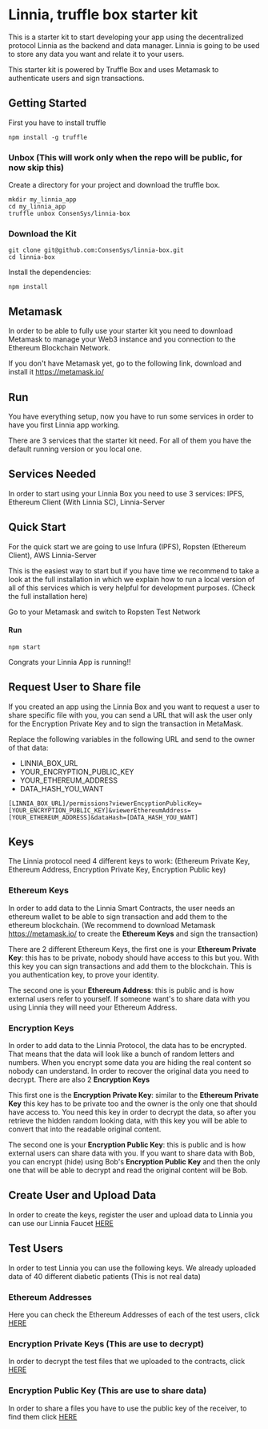 # Linnia, truffle box starter kit

This is a starter kit to start developing your app using the decentralized protocol Linnia as the backend and data manager. Linnia is going to be used to store any data you want and relate it to your users.

This starter kit is powered by Truffle Box and uses Metamask to authenticate users and sign transactions.



## Getting Started

First you have to install truffle

```
npm install -g truffle
```



### Unbox (This will work only when the repo will be public, for now skip this)

Create a directory for your project and download the truffle box.

```
mkdir my_linnia_app
cd my_linnia_app
truffle unbox ConsenSys/linnia-box
```



### Download the Kit

```
git clone git@github.com:ConsenSys/linnia-box.git
cd linnia-box
```

Install the dependencies:

```
npm install
```



## Metamask

In order to be able to fully use your starter kit you need to download Metamask to manage your Web3 instance and you connection to the Ethereum Blockchain Network.

If you don't have Metamask yet, go to the following link, download and install it https://metamask.io/



## Run

You have everything setup, now you have to run some services in order to have you first Linnia app working.

There are 3 services that the starter kit need. For all of them you have the default running version or you local one.



## Services Needed

In order to start using your Linnia Box you need to use 3 services: IPFS, Ethereum Client (With Linnia SC), Linnia-Server





## Quick Start

For the quick start we are going to use Infura (IPFS), Ropsten (Ethereum Client), AWS Linnia-Server

This is the easiest way to start but if you have time we recommend to take a look at the full installation in which we explain how to run a local version of all of this services which is very helpful for development purposes. (Check the full installation here)


Go to your Metamask and switch to Ropsten Test Network

#### Run

```
npm start
```

Congrats your Linnia App is running!!



## Request User to Share file

If you created an app using the Linnia Box and you want to request a user to share specific file with you, you can send a URL that will ask the user only for the Encryption Private Key and to sign the transaction in MetaMask.

Replace the following variables in the following URL and send to the owner of that data:

- LINNIA_BOX_URL
- YOUR_ENCRYPTION_PUBLIC_KEY
- YOUR_ETHEREUM_ADDRESS
- DATA_HASH_YOU_WANT

```
[LINNIA_BOX_URL]/permissions?viewerEncyptionPublicKey=[YOUR_ENCRYPTION_PUBLIC_KEY]&viewerEthereumAddress=[YOUR_ETHEREUM_ADDRESS]&dataHash=[DATA_HASH_YOU_WANT]
```



## Keys

The Linnia protocol need 4 different keys to work: (Ethereum Private Key, Ethereum Address, Encryption Private Key, Encryption Public key)



### Ethereum Keys

In order to add data to the Linnia Smart Contracts, the user needs an ethereum wallet to be able to sign transaction and add them to the ethereum blockchain. (We recommend to download Metamask https://metamask.io/ to create the **Ethereum Keys** and sign the transaction)

There are 2 different Ethereum Keys, the first one is your **Ethereum Private Key**: this has to be private, nobody should have access to this but you. With this key you can sign transactions and add them to the blockchain. This is you authentication key, to prove your identity.

The second one is your **Ethereum Address**: this is public and is how external users refer to yourself. If someone want's to share data with you using Linnia they will need your Ethereum Address.



### Encryption Keys

In order to add data to the Linnia Protocol, the data has to be encrypted. That means that the data will look like a bunch of random letters and numbers. When you encrypt some data you are hiding the real content so nobody can understand. In order to recover the original data you need to decrypt. There are also 2 **Encryption Keys**

This first one is the **Encryption Private Key**: similar to the **Ethereum Private Key** this key has to be private too and the owner is the only one that should have access to. You need this key in order to decrypt the data, so after you retrieve the hidden random looking data, with this key you will be able to convert that into the readable original content.

The second one is your **Encryption Public Key**: this is public and is how external users can share data with you. If you want to share data with Bob, you can encrypt (hide) using Bob's **Encryption Public Key** and then the only one that will be able to decrypt and read the original content will be Bob.



## Create User and Upload Data

In order to create the keys, register the user and upload data to Linnia you can use our Linnia Faucet [HERE](https://consensys.github.io/linnia-faucet/)



## Test Users

In order to test Linnia you can use the following keys. We already uploaded data of 40 different diabetic patients (This is not real data)



### **Ethereum Address**es

Here you can check the Ethereum Addresses of each of the test users, click [HERE](TestEthereumAddresses.md)



### **Encryption Private Keys** (This are use to decrypt)

In order to decrypt the test files that we uploaded to the contracts, click [HERE](TestEncryptionPrivateKeys.md)



### **Encryption Public Key** (This are use to share data)

In order to share a files you have to use the public key of the receiver, to find them click [HERE](TestEncryptionPublicKeys.md)

